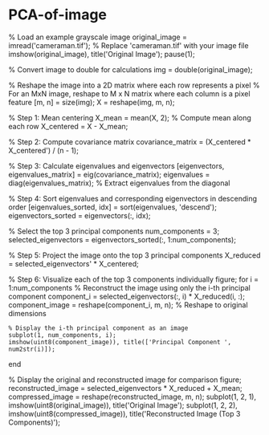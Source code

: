 # PCA-of-image
% Load an example grayscale image
original_image = imread('cameraman.tif'); % Replace 'cameraman.tif' with your image file
imshow(original_image), title('Original Image');
pause(1);

% Convert image to double for calculations
img = double(original_image);

% Reshape the image into a 2D matrix where each row represents a pixel
% For an MxN image, reshape to M x N matrix where each column is a pixel feature
[m, n] = size(img);
X = reshape(img, m, n);

% Step 1: Mean centering
X_mean = mean(X, 2); % Compute mean along each row
X_centered = X - X_mean;

% Step 2: Compute covariance matrix
covariance_matrix = (X_centered * X_centered') / (n - 1);

% Step 3: Calculate eigenvalues and eigenvectors
[eigenvectors, eigenvalues_matrix] = eig(covariance_matrix);
eigenvalues = diag(eigenvalues_matrix); % Extract eigenvalues from the diagonal

% Step 4: Sort eigenvalues and corresponding eigenvectors in descending order
[eigenvalues_sorted, idx] = sort(eigenvalues, 'descend');
eigenvectors_sorted = eigenvectors(:, idx);

% Select the top 3 principal components
num_components = 3;
selected_eigenvectors = eigenvectors_sorted(:, 1:num_components);

% Step 5: Project the image onto the top 3 principal components
X_reduced = selected_eigenvectors' * X_centered;

% Step 6: Visualize each of the top 3 components individually
figure;
for i = 1:num_components
    % Reconstruct the image using only the i-th principal component
    component_i = selected_eigenvectors(:, i) * X_reduced(i, :);
    component_image = reshape(component_i, m, n); % Reshape to original dimensions
    
    % Display the i-th principal component as an image
    subplot(1, num_components, i);
    imshow(uint8(component_image)), title(['Principal Component ', num2str(i)]);
end

% Display the original and reconstructed image for comparison
figure;
reconstructed_image = selected_eigenvectors * X_reduced + X_mean;
compressed_image = reshape(reconstructed_image, m, n);
subplot(1, 2, 1), imshow(uint8(original_image)), title('Original Image');
subplot(1, 2, 2), imshow(uint8(compressed_image)), title('Reconstructed Image (Top 3 Components)');
